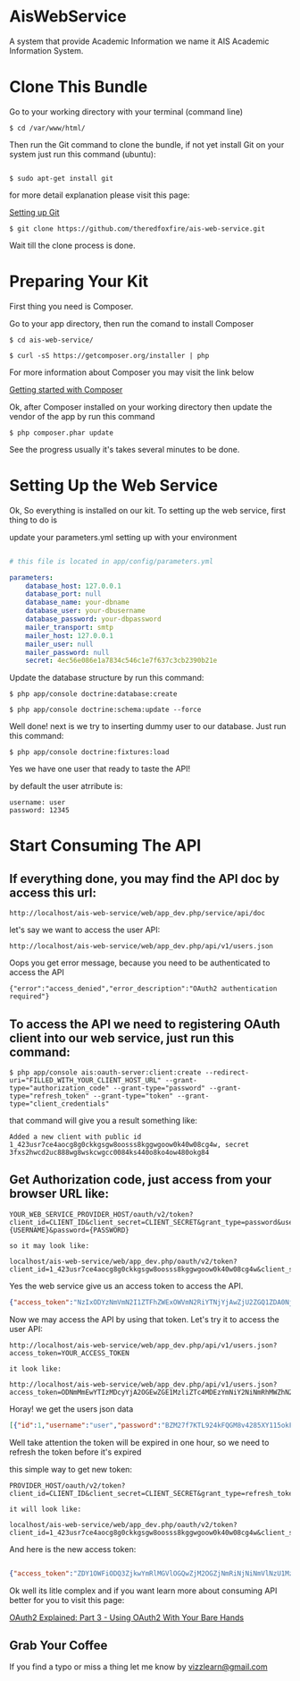 AisWebService
=============

A system that provide Academic Information we name it AIS Academic Information System.

# Clone This Bundle

Go to your working directory with your terminal (command line)

```
$ cd /var/www/html/

```

Then run the Git command to clone the bundle, if not yet install Git on your system just run this command (ubuntu):

```

$ sudo apt-get install git

```

for more detail explanation please visit this page:

[Setting up Git](https://help.github.com/articles/set-up-git/)

```
$ git clone https://github.com/theredfoxfire/ais-web-service.git

```

Wait till the clone process is done.

# Preparing Your Kit

First thing you need is Composer.

Go to your app directory, then run the comand to install Composer

```
$ cd ais-web-service/

$ curl -sS https://getcomposer.org/installer | php

```
For more information about Composer you may visit the link below

[Getting started with Composer](https://getcomposer.org/doc/00-intro.md)

Ok, after Composer installed on your working directory then update the vendor of the app by run this command

```
$ php composer.phar update

```

See the progress usually it's takes several minutes to be done.

# Setting Up the Web Service

Ok, So everything is installed on our kit. To setting up the web service, first thing to do is

update your parameters.yml setting up with your environment

```yaml

# this file is located in app/config/parameters.yml

parameters:
    database_host: 127.0.0.1
    database_port: null
    database_name: your-dbname
    database_user: your-dbusername
    database_password: your-dbpassword
    mailer_transport: smtp
    mailer_host: 127.0.0.1
    mailer_user: null
    mailer_password: null
    secret: 4ec56e086e1a7834c546c1e7f637c3cb2390b21e

```

Update the database structure by run this command:

```
$ php app/console doctrine:database:create

$ php app/console doctrine:schema:update --force

```

Well done! next is we try to inserting dummy user to our database. Just run this command:

```
$ php app/console doctrine:fixtures:load

```

Yes we have one user that ready to taste the API!

by default the user atrribute is:

```
username: user
password: 12345

```

# Start Consuming The API

## If everything done, you may find the API doc by access this url:

```
http://localhost/ais-web-service/web/app_dev.php/service/api/doc

```

let's say we want to access the user API:

```
http://localhost/ais-web-service/web/app_dev.php/api/v1/users.json

```
Oops you get error message, because you need to be authenticated to access the API

```
{"error":"access_denied","error_description":"OAuth2 authentication required"}

```
## To access the API we need to registering OAuth client into our web service, just run this command:

```
$ php app/console ais:oauth-server:client:create --redirect-uri="FILLED_WITH_YOUR_CLIENT_HOST_URL" --grant-type="authorization_code" --grant-type="password" --grant-type="refresh_token" --grant-type="token" --grant-type="client_credentials"

```

that command will give you a result something like:

```
Added a new client with public id 1_423usr7ce4aocg8g0ckkgsgw8oosss8kggwgoow0k40w08cg4w, secret 3fxs2hwcd2uc888wg8wskcwgcc0084ks440o8ko4ow480okg84

```

## Get Authorization code, just access from your browser URL like:

```
YOUR_WEB_SERVICE_PROVIDER_HOST/oauth/v2/token?client_id=CLIENT_ID&client_secret=CLIENT_SECRET&grant_type=password&username={USERNAME}&password={PASSWORD}

so it may look like:

localhost/ais-web-service/web/app_dev.php/oauth/v2/token?client_id=1_423usr7ce4aocg8g0ckkgsgw8oosss8kggwgoow0k40w08cg4w&client_secret=3fxs2hwcd2uc888wg8wskcwgcc0084ks440o8ko4ow480okg84&grant_type=password&username=user&password=12345

```

Yes the web service give us an access token to access the API. 

```json
{"access_token":"NzIxODYzNmVmN2I1ZTFhZWExOWVmN2RiYTNjYjAwZjU2ZGQ1ZDA0NjMwNDM1MWM3OGY5ZTEyODcwOGRkYmEwNg","expires_in":3600,"token_type":"bearer","scope":"user","refresh_token":"ZDUyNTEzMDBjYzNiMDcwODY2ODhmOThlMDJlZTM2NzE4YWQzODUzOTllMWViNzcxMDk4ZDg1OTk2Y2QwNDJkYw"}

```

Now we may access the API by using that token. Let's try it to access the user API:

```
http://localhost/ais-web-service/web/app_dev.php/api/v1/users.json?access_token=YOUR_ACCESS_TOKEN

it look like:

http://localhost/ais-web-service/web/app_dev.php/api/v1/users.json?access_token=ODNmMmEwYTIzMDcyYjA2OGEwZGE1MzliZTc4MDEzYmNiY2NiNmRhMWZhN2UzZjg2NWU3NDg2MGZjMWNiZTVlYw

```

Horay! we get the users json data

```json
[{"id":1,"username":"user","password":"BZM27f7KTL924kFQGM8v4285XY115okFslPfajOWLmzSgzTg\/q7F4q6P2xdLvgLRRU4S12qyUAezGnJ\/sbDTZA==","salt":"eoel4airrj4gs4owookkgccw0cwcw4","nama":"John","is_active":true,"roles":[],"access_token":[],"refresh_token":[],"auth_code":[],"apikey":"7dnvqj2s1log08cwwswkwksk4ccgck4"}]

```

Well take attention the token will be expired in one hour, so we need to refresh the token before it's expired

this simple way to get new token:

```
PROVIDER_HOST/oauth/v2/token?client_id=CLIENT_ID&client_secret=CLIENT_SECRET&grant_type=refresh_token&refresh_token=REFRESH_TOKEN

it will look like:

localhost/ais-web-service/web/app_dev.php/oauth/v2/token?client_id=1_423usr7ce4aocg8g0ckkgsgw8oosss8kggwgoow0k40w08cg4w&client_secret=3fxs2hwcd2uc888wg8wskcwgcc0084ks440o8ko4ow480okg84&grant_type=refresh_token&refresh_token=NTUzZjAzNzRlZjE1MGE1ZTBiZGIzZWFhNjFjMzM4YmQyMTI2MTZjODQ3OWEwM2YxZDRiZmYzMTg4N2M4ZTMzYQ

```

And here is the new access token:

```json

{"access_token":"ZDY1OWFiODQ3ZjkwYmRlMGVlOGQwZjM2OGZjNmRiNjNiNmVlNzU1MzVlYmQzYjIwNDNlOWE0M2ZjNmJjZGMzOQ","expires_in":3600,"token_type":"bearer","scope":"user","refresh_token":"ZDgzNWI2N2I0MGI2MWM2MDdjY2E2NTc5ZDIwMmEwMTg2MWU2ZDIwMTkyZjJkNGE2NmZlNTIxZmI3YjQ3MGYwYQ"}

```

Ok well its litle complex and if you want learn more about consuming API better for you to visit this page:

[OAuth2 Explained: Part 3 - Using OAuth2 With Your Bare Hands](http://blog.tankist.de/blog/2013/07/18/oauth2-explained-part-3-using-oauth2-with-your-bare-hands/)

## Grab Your Coffee

If you find a typo or miss a thing let me know by vizzlearn@gmail.com
